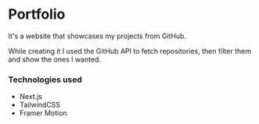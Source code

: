 # Portfolio

It's a website that showcases my projects from GitHub.

While creating it I used the GitHub API to fetch repositories, then filter them and show the ones I wanted.


### Technologies used
- Next.js
- TailwindCSS
- Framer Motion
